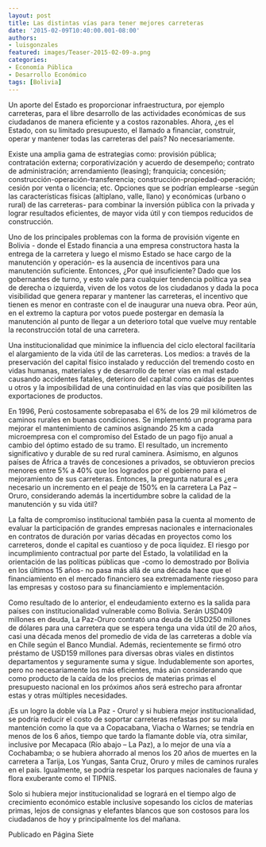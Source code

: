 ```yaml
---
layout: post
title: Las distintas vías para tener mejores carreteras
date: '2015-02-09T10:40:00.001-08:00'
authors:
- luisgonzales
featured: images/Teaser-2015-02-09-a.png
categories:
- Economía Pública
- Desarrollo Económico 
tags: [Bolivia]
---
```


Un aporte del Estado es proporcionar infraestructura, por ejemplo carreteras,  para el libre desarrollo de las actividades económicas de sus ciudadanos de manera eficiente y a costos razonables. Ahora,  ¿es el Estado, con su limitado presupuesto, el llamado a financiar, construir, operar y mantener todas las carreteras del país? No necesariamente.

Existe una amplia gama de estrategias como: provisión pública; contratación externa; corporativización y acuerdo de desempeño; contrato de administración; arrendamiento (leasing); franquicia; concesión; construcción-operación-transferencia; construcción-propiedad-operación; cesión por venta o licencia; etc. Opciones que se podrían emplearse -según las características físicas (altiplano, valle, llano) y económicas (urbano o rural) de las carreteras-  para combinar la inversión pública con la privada y lograr resultados eficientes, de mayor vida útil  y  con tiempos reducidos de construcción.

Uno de los principales problemas con la forma de provisión vigente en Bolivia - donde el Estado financia a una empresa constructora hasta la entrega de la carretera y luego el mismo Estado se hace cargo de la manutención y operación- es la ausencia de incentivos para una manutención suficiente. Entonces, ¿Por qué insuficiente? Dado que los gobernantes de turno, y esto vale para cualquier tendencia política ya sea de derecha o izquierda, viven de los votos de los ciudadanos y dada la poca visibilidad que genera reparar y mantener las carreteras, el incentivo que tienen es menor  en contraste con el de inaugurar una nueva obra. Peor aún, en el extremo la captura por votos puede postergar en demasía la manutención al punto de llegar a un deterioro total  que vuelve muy rentable la reconstrucción total de una carretera.

Una institucionalidad que minimice la influencia del ciclo electoral facilitaría el alargamiento de la vida útil de las carreteras. Los medios: a través de la preservación del capital físico instalado y reducción del tremendo costo en vidas humanas, materiales y de desarrollo de tener vías en mal estado causando accidentes fatales, deterioro del capital como caídas de puentes u otros y la imposibilidad de una continuidad en las vías que posibiliten las exportaciones de productos.

En 1996,  Perú costosamente sobrepasaba el 6% de los 29 mil kilómetros de caminos rurales  en buenas condiciones. Se implementó un programa para mejorar el mantenimiento de caminos   asignando 25 km a cada microempresa con el compromiso del Estado  de un pago fijo anual a cambio del óptimo estado de su tramo. El resultado, un incremento significativo y durable de su red rural caminera. Asimismo, en algunos países de África a través de concesiones a privados, se obtuvieron precios menores entre 5% a 40% que los logrados por el gobierno para el mejoramiento de sus carreteras. Entonces, la pregunta natural es ¿era necesario un incremento en el peaje de 150% en la carretera La Paz – Oruro, considerando además la incertidumbre sobre la calidad de la manutención y su vida útil?

La falta de compromiso institucional también pasa la cuenta al momento de evaluar la participación de grandes empresas nacionales e internacionales en contratos de duración por varias décadas en proyectos como los carreteros, donde el capital es cuantioso y de poca liquidez. El riesgo por incumplimiento contractual por parte del Estado, la volatilidad en la orientación de las políticas públicas que -como lo demostrado por Bolivia en los últimos 15 años- no pasa más allá de una década hace que el financiamiento en el mercado financiero sea extremadamente riesgoso para las empresas y costoso para su financiamiento e implementación.

Como resultado de lo anterior, el endeudamiento externo es la salida para países con institucionalidad vulnerable como Bolivia. Serán USD409 millones en deuda, La Paz-Oruro contrató una deuda de USD250 millones de dólares para una carretera que se espera tenga una vida útil de 20 años, casi una década menos del promedio de vida de las carreteras a doble vía en Chile según el Banco Mundial. Además, recientemente se firmó otro préstamo de USD159 millones para diversas obras viales en distintos departamentos y seguramente suma y sigue. Indudablemente son aportes, pero no necesariamente los más eficientes, más aún considerando que como producto de la caída de los precios de materias primas el presupuesto nacional en los próximos años será estrecho para afrontar estas y otras múltiples necesidades.

¡Es un logro la doble vía La Paz - Oruro! y si hubiera mejor institucionalidad, se podría reducir el costo de soportar carreteras nefastas por su mala mantención como la que va a Copacabana, Viacha o Warnes; se tendría en menos de los 6 años, tiempo que tardo la flamante doble vía, otra similar, inclusive por Mecapaca (Río abajo – La Paz), a lo mejor de una vía a Cochabamba; o se hubiera ahorrado al menos los 20 años de muertes en la carretera a Tarija, Los Yungas, Santa Cruz, Oruro y miles de caminos rurales en el país. Igualmente,  se podría respetar los parques nacionales de fauna y flora exuberante como el TIPNIS.

Solo si hubiera mejor institucionalidad se logrará en el tiempo algo de crecimiento económico estable inclusive sopesando los ciclos de materias primas, lejos de consignas y elefantes blancos que son costosos para los ciudadanos de hoy y principalmente los del mañana.

Publicado en Página Siete
